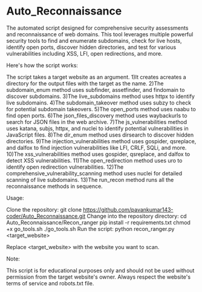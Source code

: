# Auto_Reconnaissance
The automated script designed for comprehensive security assessments and reconnaissance of web domains. This tool leverages multiple powerful security tools to find and enumerate subdomains, check for live hosts, identify open ports, discover hidden directories, and test for various vulnerabilities including XSS, LFI, open redirections, and more.

Here's how the script works:

The script takes a target website as an argument.
1)It creates acreates a directory for the output files with the target as the name.
2)The subdomain_enum method uses subfinder, assetfinder, and findomain to discover subdomains.
3)The live_subdomains method uses httpx to identify live subdomains.
4)The subdomain_takeover method uses subzy to check for potential subdomain takeovers.
5)The open_ports method uses naabu to find open ports.
6)The json_files_discovery method uses waybackurls to search for JSON files in the web archive.
7)The js_vulnerabilities method uses katana, subjs, httpx, and nuclei to identify potential vulnerabilities in JavaScript files.
8)The dir_enum method uses dirsearch to discover hidden directories.
9)The injection_vulnerabilities method uses gospider, qsreplace, and dalfox to find injection vulnerabilities like LFI, CRLF, SQLi, and more.
10)The xss_vulnerabilities method uses gospider, qsreplace, and dalfox to detect XSS vulnerabilities.
11)The open_redirection method uses uro to identify open redirection vulnerabilities.
12)The comprehensive_vulnerability_scanning method uses nuclei for detailed scanning of live subdomains.
13)The run_recon method runs all the reconnaissance methods in sequence.

Usage:

Clone the repository: git clone https://github.com/pavankumar143-coder/Auto_Reconnaissance.git
Change into the repository directory: cd Auto_Reconnaissance/Recon_ranger
pip install -r requirements.txt
chmod +x go_tools.sh
./go_tools.sh
Run the script: python recon_ranger.py <target_website>

Replace <target_website> with the website you want to scan.

Note:

This script is for educational purposes only and should not be used without permission from the target website's owner. Always respect the website's terms of service and robots.txt file.
